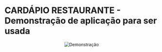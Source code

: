 # CARDÁPIO RESTAURANTE - Demonstração de aplicação para ser usada

<div style="width: 100%; text-align: center;">
<img src="https://github.com/jonathastassi/cardapio_restaurante_app/blob/main/example.gif" alt="Demonstração">
</div>
